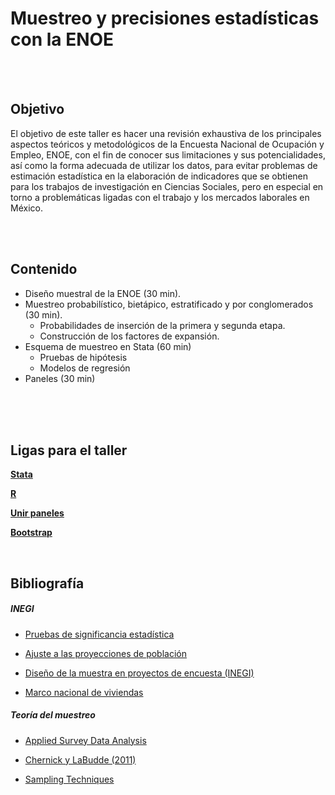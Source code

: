 # Muestreo y precisiones estadísticas con la ENOE 


<br>
<br>

## **Objetivo**  

El objetivo de este taller es hacer una revisión exhaustiva de los principales aspectos teóricos y metodológicos de la Encuesta Nacional de Ocupación y Empleo, ENOE, con el fin de conocer sus limitaciones y sus potencialidades, así como la forma adecuada de utilizar los datos, para evitar problemas de estimación estadística en la elaboración de indicadores que se obtienen para los trabajos de investigación en Ciencias Sociales, pero en especial en torno a problemáticas ligadas con el trabajo y los mercados laborales en México.

<br>
<br>

## **Contenido** 


* Diseño muestral de la ENOE (30 min).
* Muestreo probabilístico, bietápico, estratificado y por conglomerados (30 min).
  + Probabilidades de inserción de la primera y segunda etapa.
  + Construcción de los factores de expansión.
* Esquema de muestreo en Stata (60 min)
  + Pruebas de hipótesis
  + Modelos de regresión
* Paneles (30 min)
<br>
<br>
<br>

## **Ligas para el taller** 

**[Stata](https://rpubs.com/jcms2665/SvyStata)**

**[R](https://rpubs.com/jcms2665/CS)**

**[Unir paneles](https://rpubs.com/jcms2665/enoedo)**

**[Bootstrap](https://jcms2665.shinyapps.io/BootstrapS/)**

<br>


## **Bibliografía** 


##### *INEGI* 

* [Pruebas de significancia estadística](http://www.beta.inegi.org.mx/contenidos/proyectos/enchogares/regulares/enoe/doc/enoe_significancia.pdf)

* [Ajuste a las proyecciones de población](http://www.beta.inegi.org.mx/contenidos/proyectos/enchogares/regulares/enoe/doc/Nota_Result_Proy.pdf)

* [Diseño de la muestra en proyectos de encuesta (INEGI)](http://www.snieg.mx/contenidos/espanol/normatividad/doctos_genbasica/muestra_encuesta.pdf)

* [Marco nacional de viviendas](http://www.inegi.org.mx/eventos/2013/Foro_Estadistica/doc/P-AnaMariaLanderos.pdf)


##### *Teoría del muestreo* 

* [Applied Survey Data Analysis](http://www.isr.umich.edu/src/smp/asda/)

* [Chernick y LaBudde (2011)](http://www.ievbras.ru/ecostat/Kiril/R/Biblio/R_eng/Chernick2011.pdf)

* [Sampling Techniques](http://hbanaszak.mjr.uw.edu.pl/StatRozw/Books/Cochran_1977_Sampling%20Techniques.pdf)



